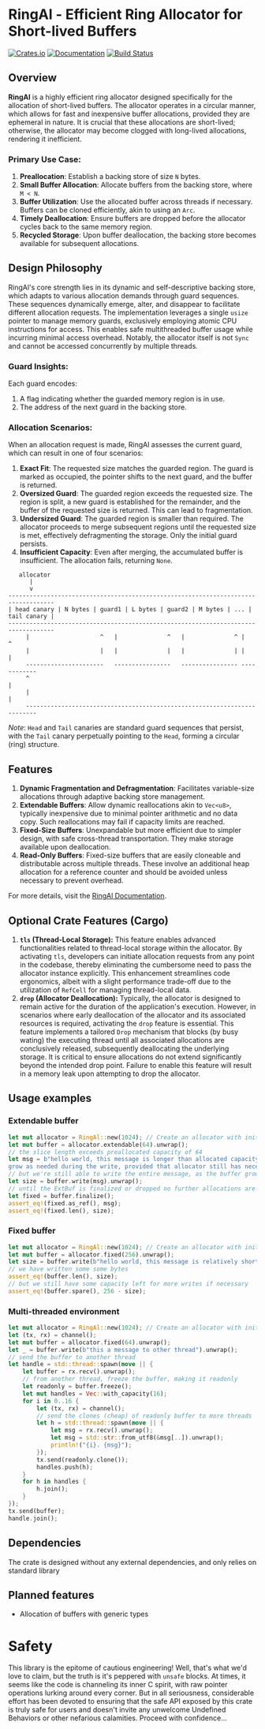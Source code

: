 # RingAl - Efficient Ring Allocator for Short-lived Buffers

[![Crates.io](https://img.shields.io/crates/v/ringal.svg)](https://crates.io/crates/ringal)
[![Documentation](https://docs.rs/ringal/badge.svg)](https://docs.rs/ringal)
[![Build Status](https://github.com/bmuddha/ringal/workflows/CI/badge.svg)](https://github.com/yourusername/ringal/actions)

## Overview

**RingAl** is a highly efficient ring allocator designed specifically for the
allocation of short-lived buffers. The allocator operates in a circular manner,
which allows for fast and inexpensive buffer allocations, provided they are
ephemeral in nature. It is crucial that these allocations are short-lived;
otherwise, the allocator may become clogged with long-lived allocations,
rendering it inefficient.

### Primary Use Case:

1. **Preallocation**: Establish a backing store of size `N` bytes.
2. **Small Buffer Allocation**: Allocate buffers from the backing store, where
   `M < N`.
3. **Buffer Utilization**: Use the allocated buffer across threads if
   necessary. Buffers can be cloned efficiently, akin to using an `Arc`.
4. **Timely Deallocation**: Ensure buffers are dropped before the allocator
   cycles back to the same memory region.
5. **Recycled Storage**: Upon buffer deallocation, the backing store becomes
   available for subsequent allocations.

## Design Philosophy

RingAl's core strength lies in its dynamic and self-descriptive backing store,
which adapts to various allocation demands through guard sequences. These
sequences dynamically emerge, alter, and disappear to facilitate different
allocation requests. The implementation leverages a single `usize` pointer to
manage memory guards, exclusively employing atomic CPU instructions for access.
This enables safe multithreaded buffer usage while incurring minimal access
overhead. Notably, the allocator itself is not `Sync` and cannot be accessed
concurrently by multiple threads.

### Guard Insights:

Each guard encodes:
1. A flag indicating whether the guarded memory region is in use.
2. The address of the next guard in the backing store.

### Allocation Scenarios:

When an allocation request is made, RingAl assesses the current guard, which
can result in one of four scenarios:

1. **Exact Fit**: The requested size matches the guarded region. The guard is
   marked as occupied, the pointer shifts to the next guard, and the buffer is
   returned.
2. **Oversized Guard**: The guarded region exceeds the requested size. The
   region is split, a new guard is established for the remainder, and the
   buffer of the requested size is returned. This can lead to fragmentation.
3. **Undersized Guard**: The guarded region is smaller than required. The
   allocator proceeds to merge subsequent regions until the requested size is
   met, effectively defragmenting the storage. Only the initial guard persists.
4. **Insufficient Capacity**: Even after merging, the accumulated buffer is
   insufficient. The allocation fails, returning `None`.

```plaintext
   allocator
      |
      v
-----------------------------------------------------------------------------------
| head canary | N bytes | guard1 | L bytes | guard2 | M bytes | ... | tail canary |
-----------------------------------------------------------------------------------
     |                    ^   |              ^   |              ^ |          ^ 
     |                    |   |              |   |              | |          |
     ----------------------   ----------------   ---------------- ------------
     ^                                                                       |
     |                                                                       |
     -------------------------------------------------------------------------
```

_*Note*_: `Head` and `Tail` canaries are standard guard sequences that persist,
with the `Tail` canary perpetually pointing to the `Head`, forming a circular
(ring) structure.

## Features

1. **Dynamic Fragmentation and Defragmentation**: Facilitates variable-size
   allocations through adaptive backing store management.
2. **Extendable Buffers**: Allow dynamic reallocations akin to `Vec<u8>`,
   typically inexpensive due to minimal pointer arithmetic and no data copy.
   Such reallocations may fail if capacity limits are reached.
3. **Fixed-Size Buffers**: Unexpandable but more efficient due to simpler
   design, with safe cross-thread transportation. They make storage available
   upon deallocation.
4. **Read-Only Buffers**: Fixed-size buffers that are easily cloneable and
   distributable across multiple threads. These involve an additional heap
   allocation for a reference counter and should be avoided unless necessary to
   prevent overhead.

For more details, visit the [RingAl Documentation](https://docs.rs/ringal).

## Optional Crate Features (Cargo)
1. **`tls` (Thread-Local Storage):** This feature enables advanced
   functionalities related to thread-local storage within the allocator. By
   activating `tls`, developers can initiate allocation requests from any point
   in the codebase, thereby eliminating the cumbersome need to pass the
   allocator instance explicitly. This enhancement streamlines code ergonomics,
   albeit with a slight performance trade-off due to the utilization of
   `RefCell` for managing thread-local data.
2. **`drop` (Allocator Deallocation):** Typically, the allocator is designed to
   remain active for the duration of the application's execution. However, in
   scenarios where early deallocation of the allocator and its associated
   resources is required, activating the `drop` feature is essential. This
   feature implements a tailored `Drop` mechanism that blocks (by busy wating)
   the executing thread until all associated allocations are conclusively
   released, subsequently deallocating the underlying storage. It is critical
   to ensure allocations do not extend significantly beyond the intended drop
   point. Failure to enable this feature will result in a memory leak upon
   attempting to drop the allocator.

## Usage examples
### Extendable buffer
```rust
let mut allocator = RingAl::new(1024); // Create an allocator with initial size
let mut buffer = allocator.extendable(64).unwrap();
// the slice length exceeds preallocated capacity of 64
let msg = b"hello world, this message is longer than allocated capacity, but buffer will
grow as needed during the write, provided that allocator still has necessary capacity";
// but we're still able to write the entire message, as the buffer grows dynamically
let size = buffer.write(msg).unwrap();
// until the ExtBuf is finalized or dropped no further allocations are possible
let fixed = buffer.finalize();
assert_eq!(fixed.as_ref(), msg);
assert_eq!(fixed.len(), size);
```
### Fixed buffer
```rust
let mut allocator = RingAl::new(1024); // Create an allocator with initial size
let mut buffer = allocator.fixed(256).unwrap();
let size = buffer.write(b"hello world, this message is relatively short").unwrap();
// we have written some some bytes 
assert_eq!(buffer.len(), size);
// but we still have some capacity left for more writes if necessary
assert_eq!(buffer.spare(), 256 - size);
```
### Multi-threaded environment
```rust
let mut allocator = RingAl::new(1024); // Create an allocator with initial size
let (tx, rx) = channel();
let mut buffer = allocator.fixed(64).unwrap();
let _ = buffer.write(b"this a message to other thread").unwrap();
// send the buffer to another thread
let handle = std::thread::spawn(move || {
    let buffer = rx.recv().unwrap();
    // from another thread, freeze the buffer, making it readonly
    let readonly = buffer.freeze();
    let mut handles = Vec::with_capacity(16);
    for i in 0..16 {
        let (tx, rx) = channel();
        // send the clones (cheap) of readonly buffer to more threads
        let h = std::thread::spawn(move || {
            let msg = rx.recv().unwrap();
            let msg = std::str::from_utf8(&msg[..]).unwrap();
            println!("{i}. {msg}");
        });
        tx.send(readonly.clone());
        handles.push(h);
    }
    for h in handles {
        h.join();
    }
});
tx.send(buffer);
handle.join();
```

## Dependencies
The crate is designed without any external dependencies, and only relies on standard library

## Planned features
- Allocation of buffers with generic types

# Safety
This library is the epitome of cautious engineering! Well, that's what we'd
love to claim, but the truth is it's peppered with `unsafe` blocks. At times,
it seems like the code is channeling its inner C spirit, with raw pointer
operations lurking around every corner. But in all seriousness, considerable
effort has been devoted to ensuring that the safe API exposed by this crate is
truly safe for users and doesn't invite any unwelcome Undefined Behaviors or
other nefarious calamities. Proceed with confidence...
